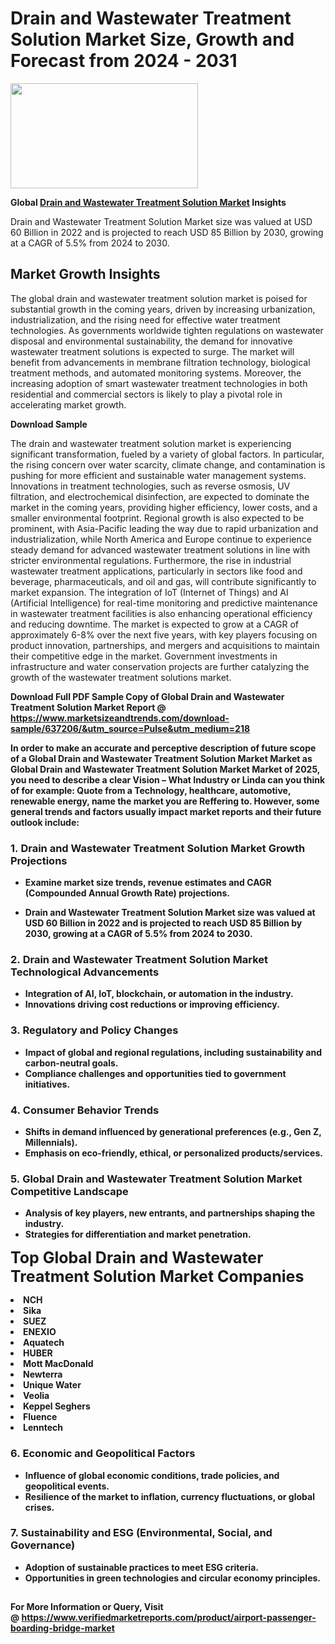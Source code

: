 <H1>Drain and Wastewater Treatment Solution Market Size, Growth and Forecast from 2024 - 2031</H1><img class="aligncenter size-medium wp-image-584254" src="https://thirdeyenews.in/wp-content/uploads/2024/09/Global-Market-Research-300x168.jpeg" alt="" width="300" height="168" /><p><strong>Global&nbsp;<a href="https://www.marketsizeandtrends.com/download-sample/637206/&amp;utm_source=Pulse&amp;utm_medium=218">Drain and Wastewater Treatment Solution Market</a> Insights</strong></p><p>Drain and Wastewater Treatment Solution Market size was valued at USD 60 Billion in 2022 and is projected to reach USD 85 Billion by 2030, growing at a CAGR of 5.5% from 2024 to 2030.</p><p><h2>Market Growth Insights</h2> <p>The global drain and wastewater treatment solution market is poised for substantial growth in the coming years, driven by increasing urbanization, industrialization, and the rising need for effective water treatment technologies. As governments worldwide tighten regulations on wastewater disposal and environmental sustainability, the demand for innovative wastewater treatment solutions is expected to surge. The market will benefit from advancements in membrane filtration technology, biological treatment methods, and automated monitoring systems. Moreover, the increasing adoption of smart wastewater treatment technologies in both residential and commercial sectors is likely to play a pivotal role in accelerating market growth.</p> <p><strong>Download Sample</strong></p> <p>The drain and wastewater treatment solution market is experiencing significant transformation, fueled by a variety of global factors. In particular, the rising concern over water scarcity, climate change, and contamination is pushing for more efficient and sustainable water management systems. Innovations in treatment technologies, such as reverse osmosis, UV filtration, and electrochemical disinfection, are expected to dominate the market in the coming years, providing higher efficiency, lower costs, and a smaller environmental footprint. Regional growth is also expected to be prominent, with Asia-Pacific leading the way due to rapid urbanization and industrialization, while North America and Europe continue to experience steady demand for advanced wastewater treatment solutions in line with stricter environmental regulations. Furthermore, the rise in industrial wastewater treatment applications, particularly in sectors like food and beverage, pharmaceuticals, and oil and gas, will contribute significantly to market expansion. The integration of IoT (Internet of Things) and AI (Artificial Intelligence) for real-time monitoring and predictive maintenance in wastewater treatment facilities is also enhancing operational efficiency and reducing downtime. The market is expected to grow at a CAGR of approximately 6-8% over the next five years, with key players focusing on product innovation, partnerships, and mergers and acquisitions to maintain their competitive edge in the market. Government investments in infrastructure and water conservation projects are further catalyzing the growth of the wastewater treatment solutions market.</p> <p><strong></p><p><span class=""><strong>Download Full PDF Sample Copy of Global Drain and Wastewater Treatment Solution Market Report</strong> @ <a href="https://www.marketsizeandtrends.com/download-sample/637206/&amp;utm_source=Pulse&amp;utm_medium=218" target="_blank">https://www.marketsizeandtrends.com/download-sample/637206/&amp;utm_source=Pulse&amp;utm_medium=218</a></span></p><p>In order to make an accurate and perceptive description of future scope of a Global&nbsp;Drain and Wastewater Treatment Solution Market Market as Global&nbsp;Drain and Wastewater Treatment Solution Market Market of 2025, you need to describe a clear Vision &ndash; What Industry or Linda can you think of for example: Quote from a Technology, healthcare, automotive, renewable energy, name the market you are Reffering to. However, some general trends and factors usually impact market reports and their future outlook include:</p><h3>1.&nbsp;<strong>Drain and Wastewater Treatment Solution Market Growth Projections</strong></h3><ul><li>Examine market size trends, revenue estimates and CAGR (Compounded Annual Growth Rate) projections.</li><li><p>Drain and Wastewater Treatment Solution Market size was valued at USD 60 Billion in 2022 and is projected to reach USD 85 Billion by 2030, growing at a CAGR of 5.5% from 2024 to 2030.</p></li></ul><h3>2.&nbsp;<strong>Drain and Wastewater Treatment Solution Market Technological Advancements</strong></h3><ul><li>Integration of AI, IoT, blockchain, or automation in the industry.</li><li>Innovations driving cost reductions or improving efficiency.</li></ul><h3>3.&nbsp;<strong>Regulatory and Policy Changes</strong></h3><ul><li>Impact of global and regional regulations, including sustainability and carbon-neutral goals.</li><li>Compliance challenges and opportunities tied to government initiatives.</li></ul><h3>4.&nbsp;<strong>Consumer Behavior Trends</strong></h3><ul><li>Shifts in demand influenced by generational preferences (e.g., Gen Z, Millennials).</li><li>Emphasis on eco-friendly, ethical, or personalized products/services.</li></ul><h3>5.&nbsp;<strong>Global Drain and Wastewater Treatment Solution Market Competitive Landscape</strong></h3><ul><li>Analysis of key players, new entrants, and partnerships shaping the industry.</li><li>Strategies for differentiation and market penetration.</li></ul><p data-pm-slice="1 1 []"><span style="color: inherit; font-family: inherit; font-size: 25px;">Top Global Drain and Wastewater Treatment Solution Market Companies</span></p><div class="" data-test-id=""><p><li>NCH</li><li> Sika</li><li> SUEZ</li><li> ENEXIO</li><li> Aquatech</li><li> HUBER</li><li> Mott MacDonald</li><li> Newterra</li><li> Unique Water</li><li> Veolia</li><li> Keppel Seghers</li><li> Fluence</li><li> Lenntech</li></p></div><h3>6.&nbsp;<strong>Economic and Geopolitical Factors</strong></h3><ul><li>Influence of global economic conditions, trade policies, and geopolitical events.</li><li>Resilience of the market to inflation, currency fluctuations, or global crises.</li></ul><h3>7.&nbsp;<strong>Sustainability and ESG (Environmental, Social, and Governance)</strong></h3><ul><li>Adoption of sustainable practices to meet ESG criteria.</li><li>Opportunities in green technologies and circular economy principles.</li></ul><h2><strong style="font-size: 14px;">For More Information or Query, Visit @&nbsp;</strong><a style="background-color: #ffffff; font-size: 14px;" href="https://www.marketsizeandtrends.com/report/drain-and-wastewater-treatment-solution-market/" target="_blank">https://www.verifiedmarketreports.com/product/airport-passenger-boarding-bridge-market</a></h2>
